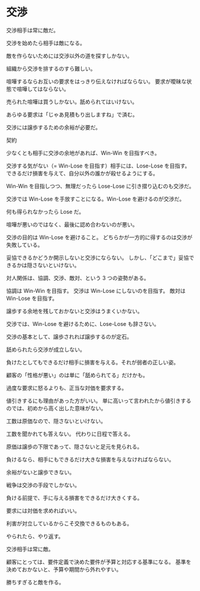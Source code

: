 # 交渉

交渉相手は常に敵だ。

交渉を始めたら相手は敵になる。

敵を作らないためには交渉以外の道を探すしかない。

組織から交渉を排するのすら難しい。

喧嘩するならお互いの要求をはっきり伝えなければならない。
要求が曖昧な状態で喧嘩してはならない。

売られた喧嘩は買うしかない。舐められてはいけない。

あらゆる要求は「じゃあ見積もり出しますね」で済む。

交渉には譲歩するための余裕が必要だ。

契約

少なくとも相手に交渉の余地があれば、Win-Win を目指すべき。

交渉する気がない（= Win-Lose を目指す）相手には、Lose-Lose を目指す。
できるだけ損害を与えて、自分以外の誰かが殺せるようにする。

Win-Win を目指しつつ、無理だったら Lose-Lose に引き摺り込むのも交渉だ。

交渉では Win-Lose を手放すことになる。Win-Lose を避けるのが交渉だ。

何も得られなかったら Lose だ。

喧嘩が悪いのではなく、最後に認め合わないのが悪い。

交渉の目的は Win-Lose を避けること。
どちらかが一方的に得するのは交渉が失敗している。

妥協できるかどうか開示しないと交渉にならない。
しかし、「どこまで」妥協できるかは隠さないといけない。

対人関係は、協調、交渉、敵対、という 3 つの姿勢がある。

協調は Win-Win を目指す。
交渉は Win-Lose にしないのを目指す。
敵対は Win-Lose を目指す。

譲歩する余地を残しておかないと交渉はうまくいかない。

交渉では、Win-Lose を避けるために、Lose-Lose も辞さない。

交渉の基本として、譲歩されれば譲歩するのが定石。

舐められたら交渉が成立しない。

負けたとしてもできるだけ相手に損害を与える。それが弱者の正しい姿。

顧客の「性格が悪い」のは単に「舐められてる」だけかも。

過度な要求に怒るよりも、正当な対価を要求する。

値引きするにも理由があった方がいい。
単に高いって言われたから値引きするのでは、初めから高く出した意味がない。

工数は原価なので、隠さないといけない。

工数を聞かれても答えない。
代わりに日程で答える。

原価は譲歩の下限であって、隠さないと足元を見られる。

負けるなら、相手にもできるだけ大きな損害を与えなければならない。

余裕がないと譲歩できない。

戦争は交渉の手段でしかない。

負ける前提で、手に与える損害をできるだけ大きくする。

要求には対価を求めればいい。

利害が対立しているからこそ交換できるものもある。

やられたら、やり返す。

交渉相手は常に敵。

顧客にとっては、要件定義で決めた要件が予算と対応する基準になる。
基準を決めておかないと、予算や期間から外れやすい。

勝ちすぎると敵を作る。
